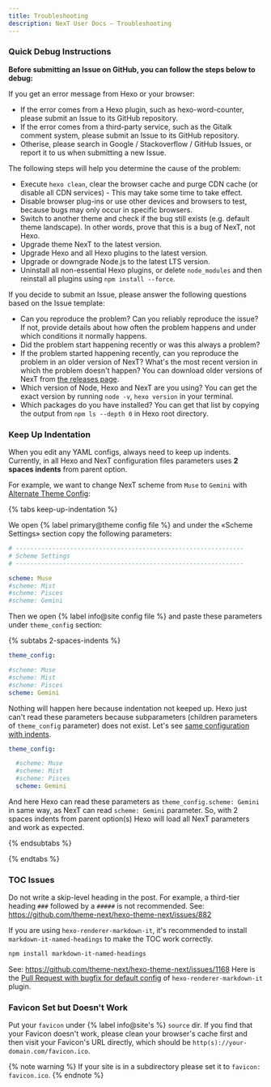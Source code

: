 ```yaml
---
title: Troubleshooting
description: NexT User Docs – Troubleshooting
---
```


### Quick Debug Instructions

**Before submitting an Issue on GitHub, you can follow the steps below to debug:**

If you get an error message from Hexo or your browser:
* If the error comes from a Hexo plugin, such as hexo-word-counter, please submit an Issue to its GitHub repository.
* If the error comes from a third-party service, such as the Gitalk comment system, please submit an Issue to its GitHub repository.
* Otherise, please search in Google / Stackoverflow / GitHub Issues, or report it to us when submitting a new Issue.

The following steps will help you determine the cause of the problem:
* Execute `hexo clean`, clear the browser cache and purge CDN cache (or disable all CDN services) - This may take some time to take effect.
* Disable browser plug-ins or use other devices and browsers to test, because bugs may only occur in specific browsers.
* Switch to another theme and check if the bug still exists (e.g. default theme landscape). In other words, prove that this is a bug of NexT, not Hexo.
* Upgrade theme NexT to the latest version.
* Upgrade Hexo and all Hexo plugins to the latest version.
* Upgrade or downgrade Node.js to the latest LTS version.
* Uninstall all non-essential Hexo plugins, or delete `node_modules` and then reinstall all plugins using `npm install --force`.

If you decide to submit an Issue, please answer the following questions based on the Issue template:
* Can you reproduce the problem? Can you reliably reproduce the issue? If not, provide details about how often the problem happens and under which conditions it normally happens.
* Did the problem start happening recently or was this always a problem?
* If the problem started happening recently, can you reproduce the problem in an older version of NexT? What's the most recent version in which the problem doesn't happen? You can download older versions of NexT from [the releases page](https://github.com/next-theme/hexo-theme-next/releases).
* Which version of Node, Hexo and NexT are you using? You can get the exact version by running `node -v`, `hexo version` in your terminal.
* Which packages do you have installed? You can get that list by copying the output from `npm ls --depth 0` in Hexo root directory.

### Keep Up Indentation

When you edit any YAML configs, always need to keep up indents.
Currently, in all Hexo and NexT configuration files parameters uses **2 spaces indents** from parent option.

For example, we want to change NexT scheme from `Muse` to `Gemini` with [Alternate Theme Config](/docs/getting-started/configuration.html#theme-config):

{% tabs keep-up-indentation %}
<!-- tab NexT Config → -->
We open {% label primary@theme config file %} and under the «Scheme Settings» section copy the following parameters:

```yml next/_config.yml
# ---------------------------------------------------------------
# Scheme Settings
# ---------------------------------------------------------------

scheme: Muse
#scheme: Mist
#scheme: Pisces
#scheme: Gemini
```
<!-- endtab -->

<!-- tab Hexo Config -->
Then we open {% label info@site config file %} and paste these parameters under `theme_config` section:

{% subtabs 2-spaces-indents %}
<!-- tab {% label danger@Nothing Happen %}-->
```yml hexo/_config.yml
theme_config:

#scheme: Muse
#scheme: Mist
#scheme: Pisces
scheme: Gemini
```

Nothing will happen here because indentation not keeped up. Hexo just can't read these parameters because subparameters (children parameters of `theme_config` parameter) does not exist. Let's see [same configuration with indents](#2-spaces-indents-2).
<!-- endtab -->

<!-- tab {% label success@Working Normally %}-->
```yml hexo/_config.yml
theme_config:

  #scheme: Muse
  #scheme: Mist
  #scheme: Pisces
  scheme: Gemini
```

And here Hexo can read these parameters as `theme_config.scheme: Gemini` in same way, as NexT can read `scheme: Gemini` parameter. So, with 2 spaces indents from parent option(s) Hexo will load all NexT parameters and work as expected.
<!-- endtab -->
{% endsubtabs %}

<!-- endtab -->
{% endtabs %}

### TOC Issues

Do not write a skip-level heading in the post. For example, a third-tier heading `###` followed by a `#####` is not recommended.
See: https://github.com/theme-next/hexo-theme-next/issues/882

If you are using `hexo-renderer-markdown-it`, it's recommended to install `markdown-it-named-headings` to make the TOC work correctly.
```bash
npm install markdown-it-named-headings
```
See: https://github.com/theme-next/hexo-theme-next/issues/1168
Here is the [Pull Request with bugfix for default config](https://github.com/hexojs/hexo-renderer-markdown-it/pull/90) of `hexo-renderer-markdown-it` plugin.

### Favicon Set but Doesn't Work

Put your `favicon` under {% label info@site's %} `source` dir. If you find that your Favicon doesn't work, please clean your browser's cache first and then visit your Favicon's URL directly, which should be `http(s)://your-domain.com/favicon.ico`.

{% note warning %}
If your site is in a subdirectory please set it to `favicon: favicon.ico`.
{% endnote %}
